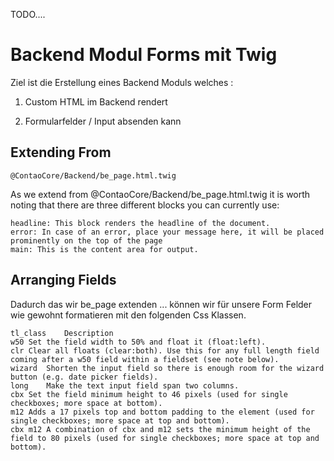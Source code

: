 
TODO....

# Backend Modul Forms mit Twig

Ziel ist die Erstellung eines Backend Moduls welches :

1. Custom HTML im Backend rendert

2. Formularfelder / Input absenden kann



## Extending From


``@ContaoCore/Backend/be_page.html.twig``

As we extend from @ContaoCore/Backend/be_page.html.twig it is worth noting that there are three different blocks you can currently use:

    headline: This block renders the headline of the document.
    error: In case of an error, place your message here, it will be placed prominently on the top of the page
    main: This is the content area for output.



## Arranging Fields

Dadurch das wir be_page extenden ... können wir für unsere Form Felder
wie gewohnt formatieren mit den folgenden Css Klassen.
    
    tl_class	Description
    w50	Set the field width to 50% and float it (float:left).
    clr	Clear all floats (clear:both). Use this for any full length field coming after a w50 field within a fieldset (see note below).
    wizard	Shorten the input field so there is enough room for the wizard button (e.g. date picker fields).
    long	Make the text input field span two columns.
    cbx	Set the field minimum height to 46 pixels (used for single checkboxes; more space at bottom).
    m12	Adds a 17 pixels top and bottom padding to the element (used for single checkboxes; more space at top and bottom).
    cbx m12	A combination of cbx and m12 sets the minimum height of the field to 80 pixels (used for single checkboxes; more space at top and bottom).